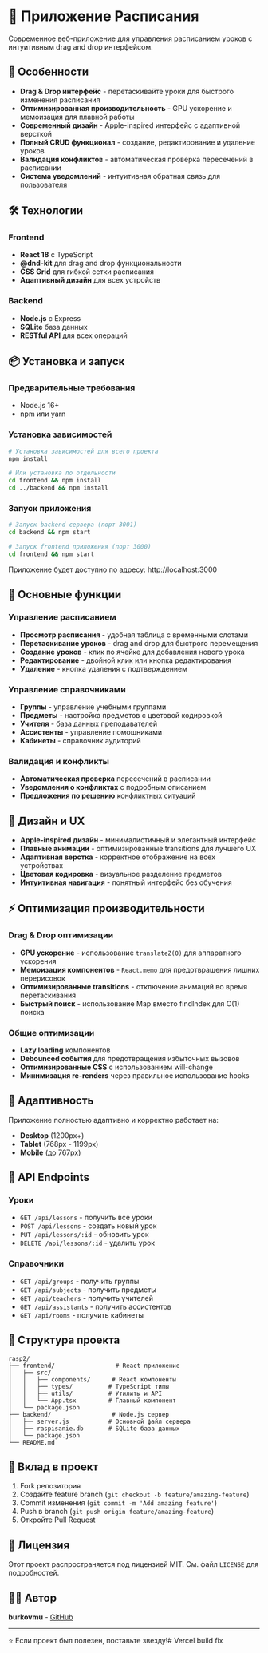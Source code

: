 # 📅 Приложение Расписания

Современное веб-приложение для управления расписанием уроков с интуитивным drag and drop интерфейсом.

## 🚀 Особенности

- **Drag & Drop интерфейс** - перетаскивайте уроки для быстрого изменения расписания
- **Оптимизированная производительность** - GPU ускорение и мемоизация для плавной работы
- **Современный дизайн** - Apple-inspired интерфейс с адаптивной версткой
- **Полный CRUD функционал** - создание, редактирование и удаление уроков
- **Валидация конфликтов** - автоматическая проверка пересечений в расписании
- **Система уведомлений** - интуитивная обратная связь для пользователя

## 🛠 Технологии

### Frontend
- **React 18** с TypeScript
- **@dnd-kit** для drag and drop функциональности
- **CSS Grid** для гибкой сетки расписания
- **Адаптивный дизайн** для всех устройств

### Backend
- **Node.js** с Express
- **SQLite** база данных
- **RESTful API** для всех операций

## 📦 Установка и запуск

### Предварительные требования
- Node.js 16+ 
- npm или yarn

### Установка зависимостей

```bash
# Установка зависимостей для всего проекта
npm install

# Или установка по отдельности
cd frontend && npm install
cd ../backend && npm install
```

### Запуск приложения

```bash
# Запуск backend сервера (порт 3001)
cd backend && npm start

# Запуск frontend приложения (порт 3000)
cd frontend && npm start
```

Приложение будет доступно по адресу: http://localhost:3000

## 🎯 Основные функции

### Управление расписанием
- **Просмотр расписания** - удобная таблица с временными слотами
- **Перетаскивание уроков** - drag and drop для быстрого перемещения
- **Создание уроков** - клик по ячейке для добавления нового урока
- **Редактирование** - двойной клик или кнопка редактирования
- **Удаление** - кнопка удаления с подтверждением

### Управление справочниками
- **Группы** - управление учебными группами
- **Предметы** - настройка предметов с цветовой кодировкой
- **Учителя** - база данных преподавателей
- **Ассистенты** - управление помощниками
- **Кабинеты** - справочник аудиторий

### Валидация и конфликты
- **Автоматическая проверка** пересечений в расписании
- **Уведомления о конфликтах** с подробным описанием
- **Предложения по решению** конфликтных ситуаций

## 🎨 Дизайн и UX

- **Apple-inspired дизайн** - минималистичный и элегантный интерфейс
- **Плавные анимации** - оптимизированные transitions для лучшего UX
- **Адаптивная верстка** - корректное отображение на всех устройствах
- **Цветовая кодировка** - визуальное разделение предметов
- **Интуитивная навигация** - понятный интерфейс без обучения

## ⚡ Оптимизация производительности

### Drag & Drop оптимизации
- **GPU ускорение** - использование `translateZ(0)` для аппаратного ускорения
- **Мемоизация компонентов** - `React.memo` для предотвращения лишних перерисовок
- **Оптимизированные transitions** - отключение анимаций во время перетаскивания
- **Быстрый поиск** - использование Map вместо findIndex для O(1) поиска

### Общие оптимизации
- **Lazy loading** компонентов
- **Debounced события** для предотвращения избыточных вызовов
- **Оптимизированные CSS** с использованием will-change
- **Минимизация re-renders** через правильное использование hooks

## 📱 Адаптивность

Приложение полностью адаптивно и корректно работает на:
- **Desktop** (1200px+)
- **Tablet** (768px - 1199px) 
- **Mobile** (до 767px)

## 🔧 API Endpoints

### Уроки
- `GET /api/lessons` - получить все уроки
- `POST /api/lessons` - создать новый урок
- `PUT /api/lessons/:id` - обновить урок
- `DELETE /api/lessons/:id` - удалить урок

### Справочники
- `GET /api/groups` - получить группы
- `GET /api/subjects` - получить предметы
- `GET /api/teachers` - получить учителей
- `GET /api/assistants` - получить ассистентов
- `GET /api/rooms` - получить кабинеты

## 📄 Структура проекта

```
rasp2/
├── frontend/                 # React приложение
│   ├── src/
│   │   ├── components/      # React компоненты
│   │   ├── types/          # TypeScript типы
│   │   ├── utils/          # Утилиты и API
│   │   └── App.tsx         # Главный компонент
│   └── package.json
├── backend/                 # Node.js сервер
│   ├── server.js           # Основной файл сервера
│   ├── raspisanie.db       # SQLite база данных
│   └── package.json
└── README.md
```

## 🤝 Вклад в проект

1. Fork репозитория
2. Создайте feature branch (`git checkout -b feature/amazing-feature`)
3. Commit изменения (`git commit -m 'Add amazing feature'`)
4. Push в branch (`git push origin feature/amazing-feature`)
5. Откройте Pull Request

## 📝 Лицензия

Этот проект распространяется под лицензией MIT. См. файл `LICENSE` для подробностей.

## 👨‍💻 Автор

**burkovmu** - [GitHub](https://github.com/burkovmu)

---

⭐ Если проект был полезен, поставьте звезду!# Vercel build fix
